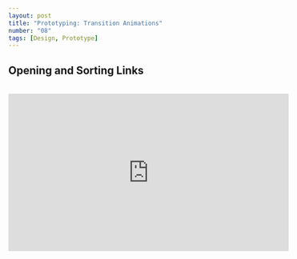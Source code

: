 ```yaml
---
layout: post
title: "Prototyping: Transition Animations"
number: "08"
tags: [Design, Prototype]
---
```


## Opening and Sorting Links

<br>
<iframe width="560" height="315" src="https://www.youtube.com/embed/KkLsF9JbPdM" title="YouTube video player" frameborder="0" allow="accelerometer; autoplay; clipboard-write; encrypted-media; gyroscope; picture-in-picture" allowfullscreen></iframe>
<br>

